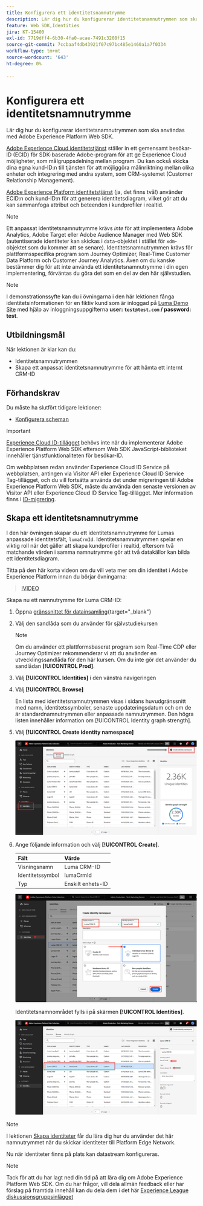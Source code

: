 ```yaml
---
title: Konfigurera ett identitetsnamnutrymme
description: Lär dig hur du konfigurerar identitetsnamnutrymmen som ska användas med Adobe Experience Platform Web SDK. Den här lektionen är en del av självstudiekursen Implementera Adobe Experience Cloud med Web SDK.
feature: Web SDK,Identities
jira: KT-15400
exl-id: 7719dff4-6b30-4fa0-acae-7491c3208f15
source-git-commit: 7ccbaaf4db43921f07c971c485e1460a1a7f0334
workflow-type: tm+mt
source-wordcount: '643'
ht-degree: 0%

---
```


# Konfigurera ett identitetsnamnutrymme

Lär dig hur du konfigurerar identitetsnamnutrymmen som ska användas med Adobe Experience Platform Web SDK.

[Adobe Experience Cloud identitetstjänst](https://experienceleague.adobe.com/sv/docs/id-service/using/home) ställer in ett gemensamt besökar-ID (ECID) för SDK-baserade Adobe-program för att ge Experience Cloud möjligheter, som målgruppsdelning mellan program. Du kan också skicka dina egna kund-ID:n till tjänsten för att möjliggöra målinriktning mellan olika enheter och integrering med andra system, som CRM-systemet (Customer Relationship Management).

[Adobe Experience Platform identitetstjänst](https://experienceleague.adobe.com/sv/docs/experience-platform/identity/home) (ja, det finns två!) använder ECID:n och kund-ID:n för att generera identitetsdiagram, vilket gör att du kan sammanfoga attribut och beteenden i kundprofiler i realtid.

>[!NOTE]
>
>Ett anpassat identitetsnamnutrymme krävs _inte_ för att implementera Adobe Analytics, Adobe Target eller Adobe Audience Manager med Web SDK (autentiserade identiteter kan skickas i `data`-objektet i stället för `xdm`-objektet som du kommer att se senare). Identitetsnamnutrymmen krävs för plattformsspecifika program som Journey Optimizer, Real-Time Customer Data Platform och Customer Journey Analytics. Även om du kanske bestämmer dig för att inte använda ett identitetsnamnutrymme i din egen implementering, förväntas du göra det som en del av den här självstudien.

>[!NOTE]
>
> I demonstrationssyfte kan du i övningarna i den här lektionen fånga identitetsinformationen för en fiktiv kund som är inloggad på [Luma Demo Site](https://luma.enablementadobe.com/content/luma/us/en.html) med hjälp av inloggningsuppgifterna **user: `test@test.com` / password: test**.

## Utbildningsmål

När lektionen är klar kan du:

* Identitetsnamnutrymmen
* Skapa ett anpassat identitetsnamnutrymme för att hämta ett internt CRM-ID


## Förhandskrav

Du måste ha slutfört tidigare lektioner:

* [Konfigurera scheman](configure-schemas.md)

>[!IMPORTANT]
>
>[Experience Cloud ID-tillägget](https://exchange.adobe.com/apps/ec/100160/adobe-experience-cloud-id-launch-extension) behövs inte när du implementerar Adobe Experience Platform Web SDK eftersom Web SDK JavaScript-biblioteket innehåller tjänstfunktionaliteten för besökar-ID.
>
> Om webbplatsen redan använder Experience Cloud ID Service på webbplatsen, antingen via Visitor API eller Experience Cloud ID Service Tag-tillägget, och du vill fortsätta använda det under migreringen till Adobe Experience Platform Web SDK, måste du använda den senaste versionen av Visitor API eller Experience Cloud ID Service Tag-tillägget. Mer information finns i [ID-migrering](https://experienceleague.adobe.com/sv/docs/experience-platform/edge/identity/overview).

## Skapa ett identitetsnamnutrymme

I den här övningen skapar du ett identitetsnamnutrymme för Lumas anpassade identitetsfält, `lumaCrmId`. Identitetsnamnutrymmen spelar en viktig roll när det gäller att skapa kundprofiler i realtid, eftersom två matchande värden i samma namnutrymme gör att två datakällor kan bilda ett identitetsdiagram.

Titta på den här korta videon om du vill veta mer om din identitet i Adobe Experience Platform innan du börjar övningarna:

>[!VIDEO](https://video.tv.adobe.com/v/3432348?learn=on&enablevpops&captions=swe)

Skapa nu ett namnutrymme för Luma CRM-ID:

1. Öppna [gränssnittet för datainsamling](https://experience.adobe.com/data-collection/){target="_blank"}
1. Välj den sandlåda som du använder för självstudiekursen

   >[!NOTE]
   >
   >Om du använder ett plattformsbaserat program som Real-Time CDP eller Journey Optimizer rekommenderar vi att du använder en utvecklingssandlåda för den här kursen. Om du inte gör det använder du sandlådan **[!UICONTROL Prod]**.

1. Välj **[!UICONTROL Identities]** i den vänstra navigeringen
1. Välj **[!UICONTROL Browse]**

   En lista med identitetsnamnutrymmen visas i sidans huvudgränssnitt med namn, identitetssymboler, senaste uppdateringsdatum och om de är standardnamnutrymmen eller anpassade namnutrymmen. Den högra listen innehåller information om [!UICONTROL Identity graph strength].

1. Välj **[!UICONTROL Create identity namespace]**

   ![Visa identiteter](assets/configure-identities-screen.png)

1. Ange följande information och välj **[!UICONTROL Create]**.

   | Fält | Värde |
   |---------------|-----------|
   | Visningsnamn | Luma CRM-ID |
   | Identitetssymbol | lumaCrmId |
   | Typ | Enskilt enhets-ID |


   ![Skapa namnutrymmen](assets/identities-create-namespace.png)


   Identitetsnamnområdet fylls i på skärmen **[!UICONTROL Identities]**.

   ![Skapa namnutrymmen](assets/configure-identities-namespace-lumaCrmId.png)


>[!NOTE]
>
> I lektionen [Skapa identiteter](create-identities.md) får du lära dig hur du använder det här namnutrymmet när du skickar identiteter till Platform Edge Network.

Nu när identiteter finns på plats kan datastream konfigureras.

>[!NOTE]
>
>Tack för att du har lagt ned din tid på att lära dig om Adobe Experience Platform Web SDK. Om du har frågor, vill dela allmän feedback eller har förslag på framtida innehåll kan du dela dem i det här [Experience League diskussionsgruppsinlägget](https://experienceleaguecommunities.adobe.com/t5/adobe-experience-platform-data/tutorial-discussion-implement-adobe-experience-cloud-with-web/td-p/444996)
